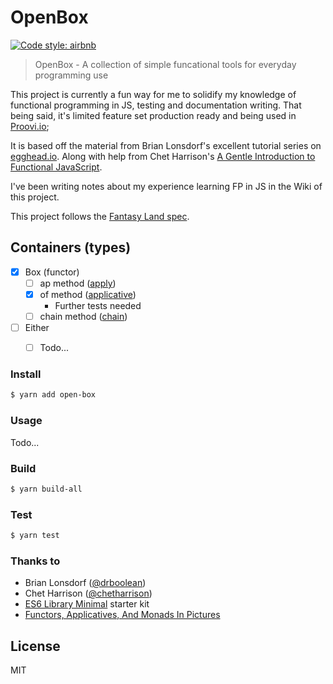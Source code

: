 OpenBox
===========

[![Code style: airbnb](https://img.shields.io/badge/code%20style-airbnb-blue.svg?style=flat)](https://github.com/airbnb/javascript)

> OpenBox - A collection of simple funcational tools for everyday programming use

This project is currently a fun way for me to solidify my knowledge of
functional programming in JS, testing and documentation writing. That being
said, it's limited feature set production ready and being used in
[Proovi.io](http://proovi.io);

It is based off the material from Brian Lonsdorf's excellent tutorial
series on [egghead.io](https://egghead.io/courses/professor-frisby-introduces-composable-functional-javascript).
Along with help from Chet Harrison's
[A Gentle Introduction to Functional JavaScript](https://github.com/ChetHarrison/A-Gentle-Introduction-to-Functional-JavaScript).

I've been writing notes about my experience learning FP in JS in the Wiki of
this project.

This project follows the [Fantasy Land spec](https://github.com/fantasyland/fantasy-land).


## Containers (types)

- [x] Box (functor)
  - [ ] ap method ([apply](https://github.com/fantasyland/fantasy-land#apply))
  - [x] of method ([applicative](https://github.com/fantasyland/fantasy-land#applicative))
    - Further tests needed
  - [ ] chain method ([chain](https://github.com/fantasyland/fantasy-land#chain))
- [ ] Either
  - [ ] Todo...


### Install
```sh
$ yarn add open-box
```


### Usage
Todo...


### Build
```sh
$ yarn build-all
```

### Test
```sh
$ yarn test
```


### Thanks to
- Brian Lonsdorf ([@drboolean](https://twitter.com/drboolean))
- Chet Harrison ([@chetharrison](https://twitter.com/chetharrison))
- [ES6 Library Minimal](https://www.npmjs.org/package/es6-library-minimal) starter kit
- [Functors, Applicatives, And Monads In Pictures](http://adit.io/posts/2013-04-17-functors,_applicatives,_and_monads_in_pictures.html)


## License
MIT
